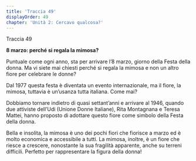 ```yaml
---
title: 'Traccia 49'
displayOrder: 49
chapter: 'Unità 2: Cercavo qualcosa?'
---
```


Traccia 49

**8 marzo: perché si regala la mimosa?**

Puntuale come ogni anno, sta per arrivare l’8 marzo, giorno della Festa della donna. Ma vi siete mai chiesti perché si regala la mimosa e non un altro fiore per celebrare le donne?

Dal 1977 questa festa è diventata un evento internazionale, ma il fiore, la mimosa, tuttavia è un’usanza tutta italiana. Come mai?

Dobbiamo tornare indietro di quasi settant’anni e arrivare al 1946, quando due attiviste dell’Udi (Unione Donne Italiane), Rita Montagnana e Teresa Mattei, hanno proposto di adottare questo fiore come simbolo della Festa della donna.

Bella e insolita, la mimosa è uno dei pochi fiori che fiorisce a marzo ed è molto economica e accessibile a tutti. La mimosa, inoltre, è un fiore che riesce a crescere, nonostante la sua fragilità apparente, anche su terreni difficili. Perfetto per rappresentare la figura della donna!
